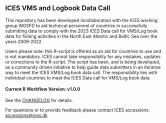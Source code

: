 ## ICES VMS and Logbook Data Call
This repository has been developed incollaboration with the ICES working group WGSFD to aid technical personnel of countries in successfully submitting data to comply with the 2023 ICES Data call for VMS/Log book data for fishing activities in the North East Atlantic and Baltic Sea over the years 2009-2022.

Users please note: this R-script is offered as an aid for countries to use and is not mandatory. ICES cannot take responsibility for any mistakes, updates or corrections to the R-script. The script has been, and is being developed, as a community driven initiative to help guide data submitters in an iterative way to meet the ICES VMS/Log book data call. The responsibility lies with individual countries to meet the ICES Data call for VMS/Log book data.

#### Current R Workflow Version: v1.0.0
See the [CHANGELOG](CHANGELOG.md) for details.

For questions or to provide feedback please contact ICES accessions: accessions@ices.dk
